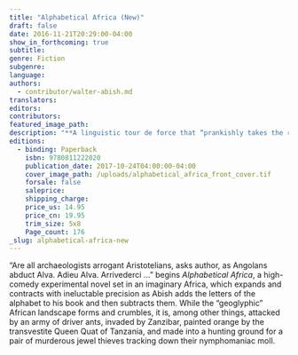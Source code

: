 ```yaml
---
title: "Alphabetical Africa (New)"
draft: false
date: 2016-11-21T20:29:00-04:00
show_in_forthcoming: true
subtitle:
genre: Fiction
subgenre:
language:
authors:
  - contributor/walter-abish.md
translators:
editors:
contributors:
featured_image_path:
description: "**A linguistic tour de force that “prankishly takes the reader on an intricate trek through the alphabet” (John Updike, _The New Yorker_)** "
editions:
  - binding: Paperback
    isbn: 9780811222020
    publication_date: 2017-10-24T04:00:00-04:00
    cover_image_path: /uploads/alphabetical_africa_front_cover.tif
    forsale: false
    saleprice:
    shipping_charge:
    price_us: 14.95
    price_cn: 19.95
    trim_size: 5x8
    Page_count: 176
_slug: alphabetical-africa-new
---
```


“Are all archaeologists arrogant Aristotelians, asks author, as Angolans abduct Alva. Adieu Alva. Arrivederci ...” begins _Alphabetical Africa_, a high-comedy experimental novel set in an imaginary Africa, which expands and contracts with ineluctable precision as Abish adds the letters of the alphabet to his book and then subtracts them. While the “geoglyphic” African landscape forms and crumbles, it is, among other things, attacked by an army of driver ants, invaded by Zanzibar, painted orange by the transvestite Queen Quat of Tanzania, and made into a hunting ground for a pair of murderous jewel thieves tracking down their nymphomaniac moll.

